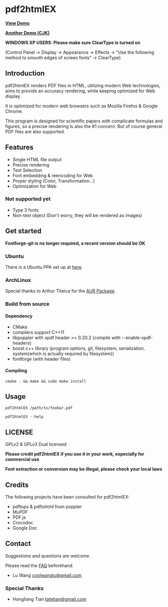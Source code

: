 # pdf2html**EX**


[**View Demo**](http://coolwanglu.github.com/pdf2htmlEX/demo/demo.html)

[**Another Demo (CJK)**](http://coolwanglu.github.com/pdf2htmlEX/demo/chn.html)

**WINDOWS XP USERS: Please make sure ClearType is turned on** 

(Control Panel -> Display -> Appearance -> Effects -> "Use the following method to smooth edges of screen fonts" -> ClearType)

## Introduction

pdf2htmlEX renders PDF files in HTML, utilizing modern Web technologies, aims to provide an accuracy rendering, while keeping optimized for Web display.

It is optimized for modern web browsers such as Mozilla Firefox & Google Chrome.

This program is designed for scientific papers with complicate formulas and figures, so a precise rendering is also the #1 concern. But of course general PDF files are also supported.

## Features

* Single HTML file output 
* Precise rendering 
* Text Selection
* Font embedding & reencoding for Web
* Proper styling (Color, Transformation...)
* Optimization for Web 

### Not supported yet

* Type 3 fonts
* Non-text object (Don't worry, they will be rendered as images)

## Get started

**Fontforge-git is no longer required, a recent version should be OK** 

### Ubuntu 

There is a Ubuntu PPA set up at [here](https://launchpad.net/~coolwanglu/+archive/pdf2htmlex).

### ArchLinux

Special thanks to Arthur Titeica for the [AUR Package](https://aur.archlinux.org/packages.php?ID=62426).

### Build from source

#### Dependency

* CMake 
* compilers support C++11
* libpoppler with xpdf header >= 0.20.2 (compile with --enable-xpdf-headers)
* boost c++ library (program options, gil, filesystem, serialization, system(which is actually required by filesystem))
* fontforge (with header files)

#### Compiling

    cmake . && make && sudo make install

## Usage

    pdf2htmlEX /path/to/foobar.pdf

    pdf2htmlEX --help

## LICENSE

GPLv2 & GPLv3 Dual licensed

**Please credit pdf2htmlEX if you use it in your work, especially for commercial use**

**Font extraction or conversion may be illegal, please check your local laws**

## Credits

The following projects have been consulted for pdf2htmlEX:

* pdftops & pdftohtml from poppler 
* MuPDF
* PDF.js
* Crocodoc
* Google Doc

## Contact

Suggestions and questions are welcome.

Please read the [FAQ](https://github.com/coolwanglu/pdf2htmlEX/wiki/FAQ) beforehand.

* Lu Wang <coolwanglu@gmail.com>

### Special Thanks

* Hongliang Tian <tatetian@gmail.com>


